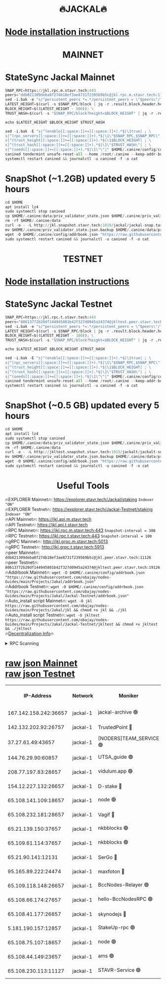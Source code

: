 <h1 align="center"> 🔥JACKAL🔥</h1>

[Node installation instructions](https://github.com/obajay/nodes-Guides/tree/main/Projects/Jakal)
=

<h1 align="center"> MAINNET</h1>

# StateSync Jackal Mainnet
```python
SNAP_RPC=https://jkl.rpc.m.stavr.tech:443
peers="ddb821309deba8f274b18ef3ae8731f239569b5c@jkl.rpc.m.stavr.tech:11126"
sed -i.bak -e "s/^persistent_peers *=.*/persistent_peers = \"$peers\"/" $HOME/.canine/config/config.toml
LATEST_HEIGHT=$(curl -s $SNAP_RPC/block | jq -r .result.block.header.height); \
BLOCK_HEIGHT=$((LATEST_HEIGHT - 500)); \
TRUST_HASH=$(curl -s "$SNAP_RPC/block?height=$BLOCK_HEIGHT" | jq -r .result.block_id.hash)

echo $LATEST_HEIGHT $BLOCK_HEIGHT $TRUST_HASH

sed -i.bak -E "s|^(enable[[:space:]]+=[[:space:]]+).*$|\1true| ; \
s|^(rpc_servers[[:space:]]+=[[:space:]]+).*$|\1\"$SNAP_RPC,$SNAP_RPC\"| ; \
s|^(trust_height[[:space:]]+=[[:space:]]+).*$|\1$BLOCK_HEIGHT| ; \
s|^(trust_hash[[:space:]]+=[[:space:]]+).*$|\1\"$TRUST_HASH\"| ; \
s|^(seeds[[:space:]]+=[[:space:]]+).*$|\1\"\"|" $HOME/.canine/config/config.toml
canined tendermint unsafe-reset-all --home /root/.canine --keep-addr-book
systemctl restart canined && journalctl -u canined -f -o cat
```
# SnapShot (~1.2GB) updated every 5 hours
```python
cd $HOME
apt install lz4
sudo systemctl stop canined
cp $HOME/.canine/data/priv_validator_state.json $HOME/.canine/priv_validator_state.json.backup
rm -rf $HOME/.canine/data
curl -o - -L http://jkl.snapshot.stavr.tech:1018/jackal/jackal-snap.tar.lz4 | lz4 -c -d - | tar -x -C $HOME/.canine --strip-components 2
mv $HOME/.canine/priv_validator_state.json.backup $HOME/.canine/data/priv_validator_state.json
wget -O $HOME/.canine/config/addrbook.json "https://raw.githubusercontent.com/obajay/nodes-Guides/main/Projects/Jakal/addrbook.json"
sudo systemctl restart canined && journalctl -u canined -f -o cat
```

<h1 align="center"> TESTNET</h1>

[Node installation instructions](https://github.com/obajay/nodes-Guides/tree/main/Projects/Jakal/Jackal-Testnet)
=

# StateSync Jackal Testnet
```python
SNAP_RPC=https://jkl.rpc.t.stavr.tech:443
peers="80613772b20df144945801b42f327d0945a24374@jkltest.peer.stavr.tech:19126"
sed -i.bak -e "s/^persistent_peers *=.*/persistent_peers = \"$peers\"/" $HOME/.canine/config/config.toml
LATEST_HEIGHT=$(curl -s $SNAP_RPC/block | jq -r .result.block.header.height); \
BLOCK_HEIGHT=$((LATEST_HEIGHT - 100)); \
TRUST_HASH=$(curl -s "$SNAP_RPC/block?height=$BLOCK_HEIGHT" | jq -r .result.block_id.hash)

echo $LATEST_HEIGHT $BLOCK_HEIGHT $TRUST_HASH

sed -i.bak -E "s|^(enable[[:space:]]+=[[:space:]]+).*$|\1true| ; \
s|^(rpc_servers[[:space:]]+=[[:space:]]+).*$|\1\"$SNAP_RPC,$SNAP_RPC\"| ; \
s|^(trust_height[[:space:]]+=[[:space:]]+).*$|\1$BLOCK_HEIGHT| ; \
s|^(trust_hash[[:space:]]+=[[:space:]]+).*$|\1\"$TRUST_HASH\"| ; \
s|^(seeds[[:space:]]+=[[:space:]]+).*$|\1\"\"|" $HOME/.canine/config/config.toml
canined tendermint unsafe-reset-all --home /root/.canine --keep-addr-book
systemctl restart canined && journalctl -u canined -f -o cat
```
# SnapShot (~0.5 GB) updated every 5 hours
```python
cd $HOME
apt install lz4
sudo systemctl stop canined
cp $HOME/.canine/data/priv_validator_state.json $HOME/.canine/priv_validator_state.json.backup
rm -rf $HOME/.canine/data
curl -o - -L http://jkltest.snapshot.stavr.tech:1015/jackalt/jackalt-snap.tar.lz4 | lz4 -c -d - | tar -x -C $HOME/.canine --strip-components 2
mv $HOME/.canine/priv_validator_state.json.backup $HOME/.canine/data/priv_validator_state.json
wget -O $HOME/.canine/config/addrbook.json "https://raw.githubusercontent.com/obajay/nodes-Guides/main/Projects/Jakal/Jackal-Testnet/addrbook.json"
sudo systemctl restart canined && journalctl -u canined -f -o cat
```

 <h1 align="center"> Useful Tools</h1>

🔥EXPLORER Mainnet🔥:      https://explorer.stavr.tech/Jackal/staking		        `Indexer "ON"` \
🔥EXPLORER Testnet🔥:      https://explorer.stavr.tech/Jackal-Testnet/staking     `Indexer "ON"` \
🔥API Mainnet🔥: 			 		 https://jkl.api.m.stavr.tech \
🔥API Testnet🔥: 			 		 https://jkl.api.t.stavr.tech \
🔥RPC Mainnet🔥:           https://jkl.rpc.m.stavr.tech:443              `Snapshot-interval = 300` \
🔥RPC Testnet🔥:           https://jkl.rpc.t.stavr.tech:443              `Snapshot-interval = 100` \
🔥gRPC Mainnet🔥:          http://jkl.grpc.m.stavr.tech:5013 \
🔥gRPC Testnet🔥:          http://jkl.grpc.t.stavr.tech:5913 \
🔥peer Mainnet🔥:					 `ddb821309deba8f274b18ef3ae8731f239569b5c@jkl.peer.stavr.tech:11126` \
🔥peer Testnet🔥:					 `80613772b20df144945801b42f327d0945a24374@jkltest.peer.stavr.tech:19126` \
🔥Addrbook Mainnet🔥:    ```wget -O $HOME/.canine/config/addrbook.json "https://raw.githubusercontent.com/obajay/nodes-Guides/main/Projects/Jakal/addrbook.json"``` \
🔥Addrbook Testnet🔥:    ```wget -O $HOME/.canine/config/addrbook.json "https://raw.githubusercontent.com/obajay/nodes-Guides/main/Projects/Jakal/Jackal-Testnet/addrbook.json"``` \
🔥Auto_install script Mainnet🔥: ```wget -O jkl https://raw.githubusercontent.com/obajay/nodes-Guides/main/Projects/Jakal/jkl && chmod +x jkl && ./jkl``` \
🔥Auto_install script Testnet🔥: ```wget -O jkltest https://raw.githubusercontent.com/obajay/nodes-Guides/main/Projects/Jakal/Jackal-Testnet/jkltest && chmod +x jkltest && ./jkltest``` \
🔥[Decentralization Info](https://github.com/obajay/StateSync-snapshots/tree/main/Projects/Jackal/Decentralization)🔥


<details>
<summary>RPC Scanning</summary>

<h2 align="center"> We scan nodes in real time every 4 hours. And we provide the final result of RPC endpoints.
We cannot influence the operation of these nodes in any way. </h2>


```python
If Voting Power is higher than 0 --> then the Node is a validator of the network and may be subject to attack and be a potential threat to the chain.
```
```python
We marked such validators with a red symbol
```

</details>

[raw json Mainnet](https://rpc-check.jaclalm.stavr.tech/jaclalm/rpc-jaclalm-result.json) \
[raw json Testnet](https://github.com/obajay/StateSync-snapshots/tree/main/Projects/Jackal/Rpc-Check-Testnet)
=

<table><tr><th>IP-Address</th><th>Network</th><th>Moniker</th><th>Latest Block Height</th><th>Earliest Block Height</th><th>Catching Up</th><th>Tx Index</th><th>Voting Power</th><th>Scan Time</th></tr><tr><td>167.142.158.242:36657</td><td>jackal-1</td><td>jackal-archive 🟢</td><td>6579264</td><td>2770293</td><td>False</td><td>on</td><td>0</td><td>2024-02-21T15:24:26.682058801UTC</td></tr><tr><td>142.132.202.92:26757</td><td>jackal-1</td><td>TrustedPoint 🔴</td><td>6579244</td><td>6129401</td><td>False</td><td>on</td><td>290891</td><td>2024-02-21T15:22:09.261583332UTC</td></tr><tr><td>37.27.61.49:43657</td><td>jackal-1</td><td>[NODERS]TEAM_SERVICE 🟢</td><td>6579238</td><td>6142001</td><td>False</td><td>on</td><td>0</td><td>2024-02-21T15:21:23.213538766UTC</td></tr><tr><td>144.76.29.90:60857</td><td>jackal-1</td><td>UTSA_guide 🟢</td><td>6579255</td><td>6280001</td><td>False</td><td>on</td><td>0</td><td>2024-02-21T15:23:25.028436618UTC</td></tr><tr><td>208.77.197.83:28657</td><td>jackal-1</td><td>vidulum.app 🟢</td><td>6579263</td><td>6296001</td><td>False</td><td>on</td><td>0</td><td>2024-02-21T15:24:21.706153917UTC</td></tr><tr><td>154.12.227.132:26657</td><td>jackal-1</td><td>D-stake 🔴</td><td>6579217</td><td>6434501</td><td>False</td><td>off</td><td>130243</td><td>2024-02-21T15:21:41.013865649UTC</td></tr><tr><td>65.108.141.109:18657</td><td>jackal-1</td><td>node 🟢</td><td>6579241</td><td>6444728</td><td>False</td><td>on</td><td>0</td><td>2024-02-21T15:21:43.440250534UTC</td></tr><tr><td>65.108.232.181:28657</td><td>jackal-1</td><td>Vagif 🔴</td><td>6579257</td><td>6462201</td><td>False</td><td>off</td><td>60003</td><td>2024-02-21T15:23:36.245888959UTC</td></tr><tr><td>65.21.139.150:37657</td><td>jackal-1</td><td>nkbblocks 🟢</td><td>6579242</td><td>6473101</td><td>False</td><td>on</td><td>0</td><td>2024-02-21T15:21:56.228300775UTC</td></tr><tr><td>65.109.61.114:37657</td><td>jackal-1</td><td>nkbblocks 🟢</td><td>6579249</td><td>6473101</td><td>False</td><td>on</td><td>0</td><td>2024-02-21T15:22:44.716522648UTC</td></tr><tr><td>65.21.90.141:12131</td><td>jackal-1</td><td>SerGo 🔴</td><td>6579243</td><td>6479242</td><td>False</td><td>off</td><td>51100</td><td>2024-02-21T15:21:58.657647272UTC</td></tr><tr><td>95.165.89.222:24474</td><td>jackal-1</td><td>maxfoton 🔴</td><td>6579257</td><td>6479256</td><td>False</td><td>off</td><td>117661</td><td>2024-02-21T15:23:36.667640297UTC</td></tr><tr><td>65.109.118.148:26657</td><td>jackal-1</td><td>BccNodes-Relayer 🟢</td><td>6579254</td><td>6489001</td><td>False</td><td>on</td><td>0</td><td>2024-02-21T15:23:16.401988759UTC</td></tr><tr><td>65.108.66.174:27657</td><td>jackal-1</td><td>hello-BccNodesRPC 🟢</td><td>6579255</td><td>6489001</td><td>False</td><td>on</td><td>0</td><td>2024-02-21T15:23:25.378026969UTC</td></tr><tr><td>65.108.41.177:26657</td><td>jackal-1</td><td>skynodejs 🔴</td><td>6579264</td><td>6509001</td><td>False</td><td>on</td><td>83702</td><td>2024-02-21T15:24:27.124752825UTC</td></tr><tr><td>5.181.190.157:12857</td><td>jackal-1</td><td>StakeUp-rpc 🟢</td><td>6573834</td><td>6548001</td><td>False</td><td>on</td><td>0</td><td>2024-02-21T15:21:38.124213448UTC</td></tr><tr><td>65.108.75.107:18657</td><td>jackal-1</td><td>node 🟢</td><td>6579251</td><td>6564077</td><td>False</td><td>on</td><td>0</td><td>2024-02-21T15:22:55.472860464UTC</td></tr><tr><td>65.108.44.149:23657</td><td>jackal-1</td><td>ams 🟢</td><td>6579259</td><td>6571141</td><td>False</td><td>on</td><td>0</td><td>2024-02-21T15:23:51.534098636UTC</td></tr><tr><td>65.108.230.113:11127</td><td>jackal-1</td><td>STAVR-Service 🟢</td><td>6579260</td><td>6577101</td><td>False</td><td>on</td><td>0</td><td>2024-02-21T15:23:56.043194310UTC</td></tr></table>
